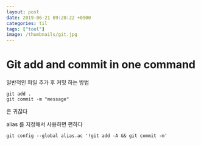 ```yaml
---
layout: post
date: 2019-06-21 09:20:22 +0900
categories: til
tags: ["tool"]
image: /thumbnails/git.jpg
---
```


# Git add and commit in one command

일반적인 파일 추가 후 커밋 하는 방법

    git add .
    git commit -m "message"

은 귀찮다

alias 를 지정해서 사용하면 편하다

    git config --global alias.ac '!git add -A && git commit -m'

